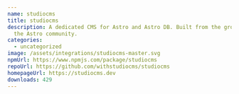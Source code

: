 ```yaml
---
name: studiocms
title: studiocms
description: A dedicated CMS for Astro and Astro DB. Built from the ground up by
  the Astro community.
categories:
  - uncategorized
image: /assets/integrations/studiocms-master.svg
npmUrl: https://www.npmjs.com/package/studiocms
repoUrl: https://github.com/withstudiocms/studiocms
homepageUrl: https://studiocms.dev
downloads: 429
---
```

